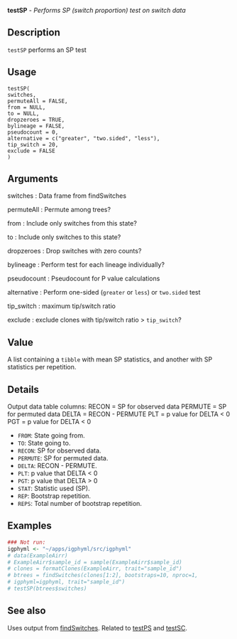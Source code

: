 **testSP** - *Performs SP (switch proportion) test on switch data*

Description
--------------------

`testSP` performs an SP test


Usage
--------------------
```
testSP(
switches,
permuteAll = FALSE,
from = NULL,
to = NULL,
dropzeroes = TRUE,
bylineage = FALSE,
pseudocount = 0,
alternative = c("greater", "two.sided", "less"),
tip_switch = 20,
exclude = FALSE
)
```

Arguments
-------------------

switches
:   Data frame from findSwitches

permuteAll
:   Permute among trees?

from
:   Include only switches from this state?

to
:   Include only switches to this state?

dropzeroes
:   Drop switches with zero counts?

bylineage
:   Perform test for each lineage individually?

pseudocount
:   Pseudocount for P value calculations

alternative
:   Perform one-sided (`greater` or `less`)
or `two.sided` test

tip_switch
:   maximum tip/switch ratio

exclude
:   exclude clones with tip/switch ratio > `tip_switch`?




Value
-------------------

A list containing a `tibble` with mean SP statistics, and another 
with SP statistics per repetition.


Details
-------------------

Output data table columns:
RECON = SP for observed data
PERMUTE = SP for permuted data
DELTA = RECON - PERMUTE
PLT = p value for DELTA < 0
PGT = p value for DELTA < 0

+ `FROM`: State going from.
+ `TO`: State going to.
+ `RECON`: SP for observed data.
+ `PERMUTE`: SP for permuted data.
+ `DELTA`:  RECON - PERMUTE.
+ `PLT`: p value that DELTA < 0
+ `PGT`: p value that DELTA > 0
+ `STAT`: Statistic used (SP).
+ `REP`: Bootstrap repetition.
+ `REPS`: Total number of bootstrap repetition.




Examples
-------------------

```R
### Not run:
igphyml <- "~/apps/igphyml/src/igphyml"
# data(ExampleAirr)
# ExampleAirr$sample_id = sample(ExampleAirr$sample_id)
# clones = formatClones(ExampleAirr, trait="sample_id")
# btrees = findSwitches(clones[1:2], bootstraps=10, nproc=1,
# igphyml=igphyml, trait="sample_id")
# testSP(btrees$switches)
```



See also
-------------------

Uses output from [findSwitches](findSwitches.md). Related to [testPS](testPS.md)
and [testSC](testSC.md).






